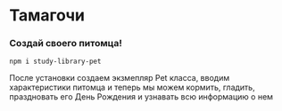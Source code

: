 # Тамагочи
### Создай своего питомца!

`npm i study-library-pet`
 
После установки создаем экзмепляр Pet класса, вводим характеристики питомца и теперь мы можем кормить, гладить, праздновать его День Рождения и узнавать всю информацию о нем